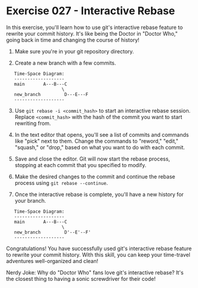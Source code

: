 # Exercise 027 - Interactive Rebase

In this exercise, you'll learn how to use git's interactive rebase feature to rewrite
your commit history. It's like being the Doctor in "Doctor Who," going back in time
and changing the course of history!

1. Make sure you're in your git repository directory.

2. Create a new branch with a few commits.

```
   Time-Space Diagram:
   -------------------
   main       A---B---C
                     \
   new_branch         D---E---F
   -------------------
```

3. Use `git rebase -i <commit_hash>` to start an interactive rebase session. Replace
   `<commit_hash>` with the hash of the commit you want to start rewriting from.

4. In the text editor that opens, you'll see a list of commits and commands like "pick"
   next to them. Change the commands to "reword," "edit," "squash," or "drop," based
   on what you want to do with each commit.

5. Save and close the editor. Git will now start the rebase process, stopping at each
   commit that you specified to modify.

6. Make the desired changes to the commit and continue the rebase process using
   `git rebase --continue`.

7. Once the interactive rebase is complete, you'll have a new history for your branch.

```
   Time-Space Diagram:
   -------------------
   main       A---B---C
                     \
   new_branch         D'--E'--F'
   -------------------
```

Congratulations! You have successfully used git's interactive rebase feature to
rewrite your commit history. With this skill, you can keep your time-travel
adventures well-organized and clean!

Nerdy Joke: Why do "Doctor Who" fans love git's interactive rebase? It's the closest
thing to having a sonic screwdriver for their code!

